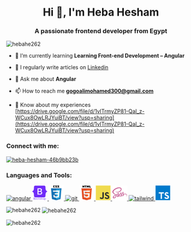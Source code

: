 <h1 align="center">Hi 👋, I'm Heba Hesham</h1>
<h3 align="center">A passionate frontend developer from Egypt</h3>

<p align="left"> <img src="https://komarev.com/ghpvc/?username=hebahe262&label=Profile%20views&color=0e75b6&style=flat" alt="hebahe262" /> </p>

- 🌱 I’m currently learning **Learning Front-end Development – Angular**

- 📝 I regularly write articles on [Linkedin](Linkedin)

- 💬 Ask me about **Angular**

- 📫 How to reach me **gogoalimohamed300@gmail.com**

- 📄 Know about my experiences [https://drive.google.com/file/d/1vITrmyZP81-QaI_z-WCux8OwLRJYuiBT/view?usp=sharing](https://drive.google.com/file/d/1vITrmyZP81-QaI_z-WCux8OwLRJYuiBT/view?usp=sharing)

<h3 align="left">Connect with me:</h3>
<p align="left">
<a href="https://linkedin.com/in/heba-hesham-46b9bb23b" target="blank"><img align="center" src="https://raw.githubusercontent.com/rahuldkjain/github-profile-readme-generator/master/src/images/icons/Social/linked-in-alt.svg" alt="heba-hesham-46b9bb23b" height="30" width="40" /></a>
</p>

<h3 align="left">Languages and Tools:</h3>
<p align="left"> <a href="https://angular.io" target="_blank" rel="noreferrer"> <img src="https://angular.io/assets/images/logos/angular/angular.svg" alt="angular" width="40" height="40"/> </a> <a href="https://getbootstrap.com" target="_blank" rel="noreferrer"> <img src="https://raw.githubusercontent.com/devicons/devicon/master/icons/bootstrap/bootstrap-plain-wordmark.svg" alt="bootstrap" width="40" height="40"/> </a> <a href="https://www.w3schools.com/css/" target="_blank" rel="noreferrer"> <img src="https://raw.githubusercontent.com/devicons/devicon/master/icons/css3/css3-original-wordmark.svg" alt="css3" width="40" height="40"/> </a> <a href="https://git-scm.com/" target="_blank" rel="noreferrer"> <img src="https://www.vectorlogo.zone/logos/git-scm/git-scm-icon.svg" alt="git" width="40" height="40"/> </a> <a href="https://www.w3.org/html/" target="_blank" rel="noreferrer"> <img src="https://raw.githubusercontent.com/devicons/devicon/master/icons/html5/html5-original-wordmark.svg" alt="html5" width="40" height="40"/> </a> <a href="https://developer.mozilla.org/en-US/docs/Web/JavaScript" target="_blank" rel="noreferrer"> <img src="https://raw.githubusercontent.com/devicons/devicon/master/icons/javascript/javascript-original.svg" alt="javascript" width="40" height="40"/> </a> <a href="https://sass-lang.com" target="_blank" rel="noreferrer"> <img src="https://raw.githubusercontent.com/devicons/devicon/master/icons/sass/sass-original.svg" alt="sass" width="40" height="40"/> </a> <a href="https://tailwindcss.com/" target="_blank" rel="noreferrer"> <img src="https://www.vectorlogo.zone/logos/tailwindcss/tailwindcss-icon.svg" alt="tailwind" width="40" height="40"/> </a> <a href="https://www.typescriptlang.org/" target="_blank" rel="noreferrer"> <img src="https://raw.githubusercontent.com/devicons/devicon/master/icons/typescript/typescript-original.svg" alt="typescript" width="40" height="40"/> </a> </p>

<p><img align="left" src="https://github-readme-stats.vercel.app/api/top-langs?username=hebahe262&show_icons=true&locale=en&layout=compact" alt="hebahe262" /></p>

<p>&nbsp;<img align="center" src="https://github-readme-stats.vercel.app/api?username=hebahe262&show_icons=true&locale=en" alt="hebahe262" /></p>

<p><img align="center" src="https://github-readme-streak-stats.herokuapp.com/?user=hebahe262&" alt="hebahe262" /></p>
